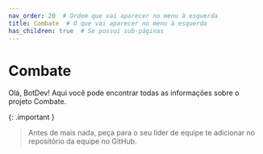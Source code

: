 ```yaml
---
nav_order: 20  # Ordem que vai aparecer no menu à esquerda
title: Combate  # O que vai aparecer no menu à esquerda
has_children: true  # Se possui sub-páginas
---
```

# Combate

Olá, BotDev! Aqui você pode encontrar todas as informações sobre o projeto Combate.

{: .important }
> Antes de mais nada, peça para o seu líder de equipe te adicionar no repositório da equipe no GitHub. 
